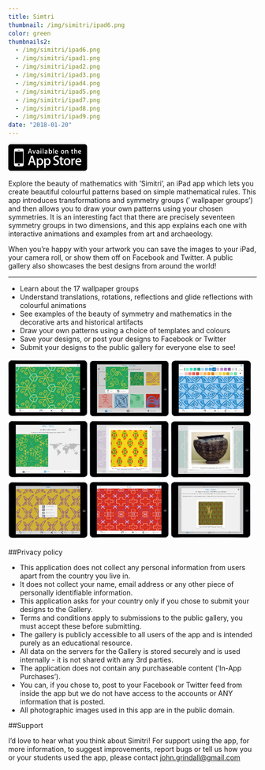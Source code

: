 ```yaml
---
title: Simtri
thumbnail: /img/simitri/ipad6.png
color: green
thumbnails2:
  - /img/simitri/ipad6.png
  - /img/simitri/ipad1.png
  - /img/simitri/ipad2.png
  - /img/simitri/ipad3.png
  - /img/simitri/ipad4.png
  - /img/simitri/ipad5.png
  - /img/simitri/ipad7.png
  - /img/simitri/ipad8.png
  - /img/simitri/ipad9.png
date: "2018-01-20"
---
```


<a class='centre' href="https://itunes.apple.com/gb/app/simitri/id895329626?mt=8">
	<img src="/img/logo/app_store_badge.png" />
</a>


Explore the beauty of mathematics with &#8217;Simitri&#8217;, an iPad app which lets you create beautiful colourful patterns based on simple mathematical rules. This app introduces transformations and symmetry groups (&#8217;
wallpaper groups&#8217;) and then allows you to draw your own patterns using your chosen symmetries.
It is an interesting fact that there are precisely seventeen symmetry groups in two dimensions, and this app explains each one with interactive animations and examples from art and archaeology.

When you&#8217;re happy with your artwork you can save the images to your iPad, your camera roll, or show them off on Facebook and Twitter. A public gallery also showcases the best designs from around the world!

<hr/>

* Learn about the 17 wallpaper groups
* Understand translations, rotations, reflections and glide reflections with colourful animations
* See examples of the beauty of symmetry and mathematics in the decorative arts and historical artifacts
* Draw your own patterns using a choice of templates and colours
* Save your designs, or post your designs to Facebook or Twitter
* Submit your designs to the public gallery for everyone else to see!

<a href="/img/logo/ss10.png"><img src="/img/simitri/ipad6.png" style="width: 32%;"/></a>
<a href="/img/logo/ss10.png"><img src="/img/simitri/ipad1.png" style="width: 32%;"/></a>
<a href="/img/logo/ss10.png"><img src="/img/simitri/ipad2.png" style="width: 32%;"/></a>
<a href="/img/logo/ss10.png"><img src="/img/simitri/ipad3.png" style="width: 32%;"/></a>
<a href="/img/logo/ss10.png"><img src="/img/simitri/ipad4.png" style="width: 32%;"/></a>
<a href="/img/logo/ss10.png"><img src="/img/simitri/ipad5.png" style="width: 32%;"/></a>
<a href="/img/logo/ss10.png"><img src="/img/simitri/ipad7.png" style="width: 32%;"/></a>
<a href="/img/logo/ss10.png"><img src="/img/simitri/ipad8.png" style="width: 32%;"/></a>
<a href="/img/logo/ss10.png"><img src="/img/simitri/ipad9.png" style="width: 32%;"/></a>



##Privacy policy

* This application does not collect any personal information from users apart from the country you live in.
* It does not collect your name, email address or any other piece of personally identifiable information.
* This application asks for your country only if you chose to submit your designs to the Gallery.
* Terms and conditions apply to submissions to the public gallery, you must accept these before submitting.
* The gallery is publicly accessible to all users of the app and is intended purely as an educational resource.
* All data on the servers for the Gallery is stored securely and is used internally - it is not shared with any 3rd parties.
* The application does not contain any purchaseable content (&#8217;In-App Purchases&#8217;).
* You can, if you chose to, post to your Facebook or Twitter feed from inside the app but we do not have access to the accounts or ANY information that is posted.
* All photographic images used in this app are in the public domain.

##Support

I&#8217;d love to hear what you think about Simitri!
For support using the app, for more information, to suggest improvements, report bugs or tell us how you or your students used the app, please contact john.grindall@gmail.com
